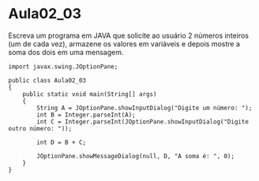 # Aula02_03

Escreva um programa em JAVA que solicite ao usuário 2 números inteiros (um de cada vez), armazene os valores em variáveis e depois mostre a soma dos dois em uma mensagem.

~~~
import javax.swing.JOptionPane;

public class Aula02_03
{
    public static void main(String[] args)
    {
        String A = JOptionPane.showInputDialog("Digite um número: ");
        int B = Integer.parseInt(A);
        int C = Integer.parseInt(JOptionPane.showInputDialog("Digite outro número: "));

        int D = B + C;

        JOptionPane.showMessageDialog(null, D, "A soma é: ", 0);
    }
}
~~~
